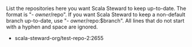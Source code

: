List the repositories here you want Scala Steward to keep up-to-date.
The format is "- $owner/$repo".
If you want Scala Steward to keep a non-default branch up-to-date, use "- $owner/$repo:$branch".
All lines that do not start with a hyphen and space are ignored.


- scala-steward-org/test-repo-2:2655
